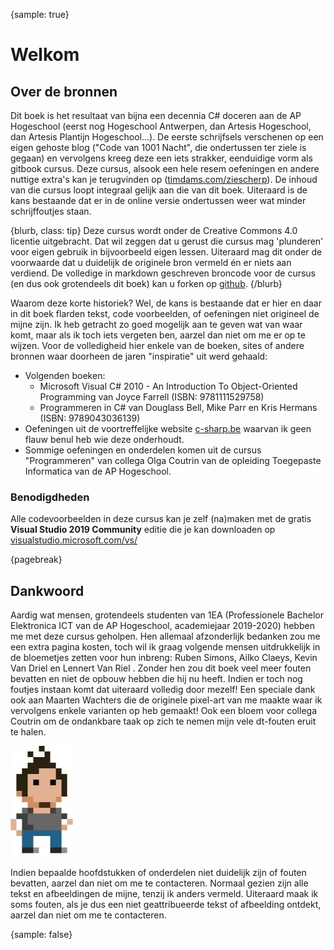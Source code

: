 {sample: true}
# Welkom



## Over de bronnen

Dit boek is het resultaat van bijna een decennia C# doceren aan de AP Hogeschool (eerst nog Hogeschool Antwerpen, dan Artesis Hogeschool, dan Artesis Plantijn Hogeschool...). De eerste schrijfsels verschenen op een eigen gehoste blog ("Code van 1001 Nacht", die ondertussen ter ziele is gegaan) en vervolgens kreeg deze een iets strakker, eenduidige vorm als gitbook cursus. Deze cursus, alsook een hele resem oefeningen en andere nuttige extra's kan je terugvinden op ([timdams.com/ziescherp](https://timdams.com/ziescherp/)). De inhoud van die cursus loopt integraal gelijk aan die van dit boek. Uiteraard is de kans bestaande dat er in de online versie ondertussen weer wat minder schrijffoutjes staan. 

{blurb, class: tip}
Deze cursus wordt onder de Creative Commons 4.0 licentie uitgebracht. Dat wil zeggen dat u gerust die cursus mag 'plunderen' voor eigen gebruik in bijvoorbeeld eigen lessen. Uiteraard mag dit onder de voorwaarde dat u duidelijk de originele bron vermeld én er niets aan verdiend. 
De volledige in markdown geschreven broncode voor de cursus (en dus ook grotendeels dit boek) kan u forken op [github](https://github.com/timdams/csharpbook).
{/blurb}

Waarom deze korte historiek? Wel, de kans is bestaande dat er hier en daar in dit boek flarden tekst, code voorbeelden, of oefeningen niet origineel de mijne zijn. Ik heb getracht zo goed mogelijk aan te geven wat van waar komt, maar als ik toch iets vergeten ben, aarzel dan niet om me er op te wijzen. Voor de volledigheid hier enkele van de boeken, sites of andere bronnen waar doorheen de jaren "inspiratie" uit werd gehaald:

* Volgenden boeken:
  * Microsoft Visual C# 2010 - An Introduction To Object-Oriented Programming van Joyce Farrell (ISBN: 9781111529758)
  * Programmeren in C# van Douglass Bell, Mike Parr en Kris Hermans (ISBN: 9789043036139)
* Oefeningen uit de voortreffelijke website [c-sharp.be](https://www.c-sharp.be/) waarvan ik geen flauw benul heb wie deze onderhoudt.
* Sommige oefeningen en onderdelen komen uit  de cursus "Programmeren" van collega Olga Coutrin van de opleiding Toegepaste Informatica van de AP Hogeschool.


### Benodigdheden

Alle codevoorbeelden in deze cursus kan je zelf (na)maken met de gratis  **Visual Studio 2019 Community** editie die je kan downloaden op [visualstudio.microsoft.com/vs/](https://visualstudio.microsoft.com/vs/)

{pagebreak}

## Dankwoord

Aardig wat mensen, grotendeels studenten van 1EA (Professionele Bachelor Elektronica ICT van de AP Hogeschool, academiejaar 2019-2020) hebben me met deze cursus geholpen. Hen allemaal afzonderlijk bedanken zou me een extra pagina kosten, toch wil ik graag volgende mensen uitdrukkelijk in de bloemetjes zetten voor hun inbreng: Ruben Simons,  Ailko Claeys, Kevin  Van Driel en Lennert Van Riel . Zonder hen zou dit boek veel meer fouten bevatten en niet de opbouw hebben die hij nu heeft. Indien er toch nog foutjes instaan komt dat uiteraard volledig door mezelf! Een speciale dank ook aan Maarten Wachters die de originele pixel-art van me maakte waar ik vervolgens enkele varianten op heb gemaakt! Ook een bloem voor collega Coutrin om de ondankbare taak op zich te nemen mijn vele dt-fouten eruit te halen.

![Merci Maarten](../assets/0_intro/tdams.jpg)

Indien bepaalde hoofdstukken of onderdelen niet duidelijk zijn of fouten bevatten, aarzel dan niet om me te contacteren. Normaal gezien zijn alle tekst en afbeeldingen de mijne, tenzij ik anders vermeld. Uiteraard maak ik soms fouten, als je dus een niet geattribueerde tekst of afbeelding ontdekt, aarzel dan niet om me te contacteren.

{sample: false}